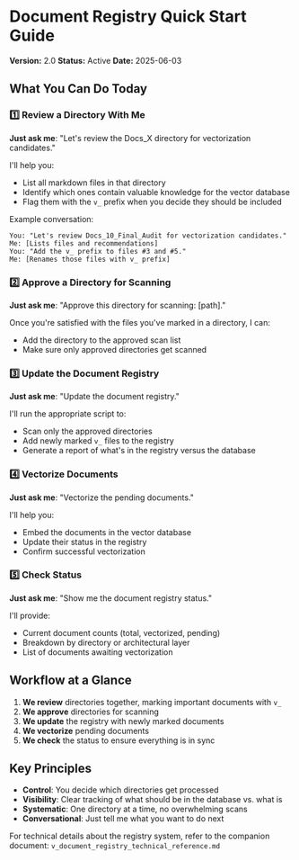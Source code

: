 # Document Registry Quick Start Guide

**Version:** 2.0
**Status:** Active
**Date:** 2025-06-03

## What You Can Do Today

### 1️⃣ Review a Directory With Me

**Just ask me**: "Let's review the Docs_X directory for vectorization candidates."

I'll help you:
- List all markdown files in that directory
- Identify which ones contain valuable knowledge for the vector database
- Flag them with the `v_` prefix when you decide they should be included

Example conversation:
```
You: "Let's review Docs_10_Final_Audit for vectorization candidates."
Me: [Lists files and recommendations]
You: "Add the v_ prefix to files #3 and #5."
Me: [Renames those files with v_ prefix]
```

### 2️⃣ Approve a Directory for Scanning

**Just ask me**: "Approve this directory for scanning: [path]."

Once you're satisfied with the files you've marked in a directory, I can:
- Add the directory to the approved scan list
- Make sure only approved directories get scanned

### 3️⃣ Update the Document Registry

**Just ask me**: "Update the document registry."

I'll run the appropriate script to:
- Scan only the approved directories
- Add newly marked `v_` files to the registry
- Generate a report of what's in the registry versus the database

### 4️⃣ Vectorize Documents

**Just ask me**: "Vectorize the pending documents."

I'll help you:
- Embed the documents in the vector database
- Update their status in the registry
- Confirm successful vectorization

### 5️⃣ Check Status

**Just ask me**: "Show me the document registry status."

I'll provide:
- Current document counts (total, vectorized, pending)
- Breakdown by directory or architectural layer
- List of documents awaiting vectorization

## Workflow at a Glance

1. **We review** directories together, marking important documents with `v_`
2. **We approve** directories for scanning
3. **We update** the registry with newly marked documents
4. **We vectorize** pending documents
5. **We check** the status to ensure everything is in sync

## Key Principles

- **Control**: You decide which directories get processed
- **Visibility**: Clear tracking of what should be in the database vs. what is
- **Systematic**: One directory at a time, no overwhelming scans
- **Conversational**: Just tell me what you want to do next

For technical details about the registry system, refer to the companion document:
`v_document_registry_technical_reference.md`
